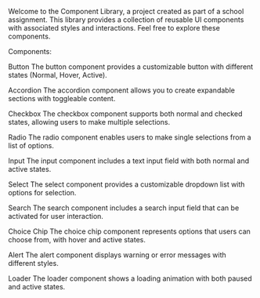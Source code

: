 
Welcome to the Component Library, a project created as part of a school assignment. This library provides a collection of reusable UI components with associated styles and interactions. Feel free to explore these components.

Components:

Button
The button component provides a customizable button with different states (Normal, Hover, Active).

Accordion
The accordion component allows you to create expandable sections with toggleable content.

Checkbox
The checkbox component supports both normal and checked states, allowing users to make multiple selections.

Radio
The radio component enables users to make single selections from a list of options.

Input
The input component includes a text input field with both normal and active states.

Select
The select component provides a customizable dropdown list with options for selection.

Search
The search component includes a search input field that can be activated for user interaction.

Choice Chip
The choice chip component represents options that users can choose from, with hover and active states.

Alert
The alert component displays warning or error messages with different styles.

Loader
The loader component shows a loading animation with both paused and active states.

